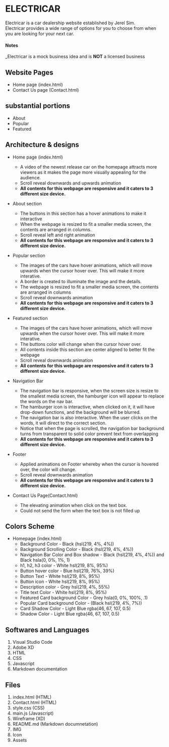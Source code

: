 # ELECTRICAR

Electricar is a car dealership website established by Jerel Sim. <br />
Electricar provides a wide range of options for you to choose from when you are looking for your next car.

#### Notes ####
_Electricar is a mock business idea and is __NOT__ a licensed business

## Website Pages
- Home page (index.html)
- Contact Us page (Contact.html)

## substantial portions
- About
- Popular
- Featured

## Architecture & designs
- Home page (index.html)

    - A video of the newest release car on the homepage attracts more viewers as it makes the page more visually appealing for the audience.
    - Scroll reveal downwards and upwards animation
    - **All contents for this webpage are responsive and it caters to 3 different size device.**

- About section

    - The buttons in this section has a hover animations to make it interactive
    - When the webpage is resized to fit a smaller media screen, the contents are arranged in columns.
    - Scroll reveal left and right animation 
    - **All contents for this webpage are responsive and it caters to 3 different size device.**

- Popular section
    
    - The images of the cars have hover animations, which will move upwards when the cursor hover over. This will make it more interative.
    - A border is created to illuminate the image and the details.
    - The webpage is resized to fit a smaller media screen, the contents are arranged in columns
    - Scroll reveal downwards animation
    - **All contents for this webpage are responsive and it caters to 3 different size device.**

- Featured section

    - The images of the cars have hover animations, which will move upwards when the cursor hover over. This will make it more interative.
    - The buttons color will change when the cursor hover over.
    - All contents inside this section are center aligned to better fit the webpage
    - Scroll reveal downwards animation
    - **All contents for this webpage are responsive and it caters to 3 different size device.**

- Navigation Bar

    - The navigation bar is responsive, when the screen size is resize to the smallest media screen, the hamburger icon will appear to replace the words on the nav bar.
    - The hamburger icon is interactive, when clicked on it, it will have drop-down functions, and the background will be blurred.
    - The navigation bar is also interactive. When the user clicks on the words, it will direct to the correct section.
    - Notice that when the page is scrolled, the navigation bar background turns from transparent to solid color prevent text from overlapping
    - **All contents for this webpage are responsive and it caters to 3 different size device.**

- Footer

    - Applied animations on Footer whereby when the cursor is hovered over, the color will change.
    - Scroll reveal downwards animation
    - **All contents for this webpage are responsive and it caters to 3 different size device.**

- Contact Us Page(Contact.html)
    - The elevating animation when click on the text box.
    - Could not send the form when the text box is not filled up


## Colors Scheme
- Homepage (index.html)
    - Background Color - Black (hsl(219, 4%, 4%))
    - Background Scrolling Color - Black (hsl(219, 4%, 4%))
    - Navigation Bar Color and Box shadow - Black (hsl(219, 4%, 4%)) and Black hsla(0, 0%, 1%, 1)
    - h1, h2, h3 color - White hsl(219, 8%, 95%)
    - Button hover color - Blue hsl(219, 76%, 39%)
    - Button Text - White hsl(219, 8%, 95%)  
    - Button icon - White hsl(219, 8%, 95%)
    - Description color - Grey hsl(219, 4%, 55%)
    - Title text Color - White hsl(219, 8%, 95%)
    - Featured Card background Color - Grey hsla(0, 0%, 100%, .1)
    - Popular Card background Color - (Black hsl(219, 4%, 7%))
    - Card Shadow Color - Light Blue rgba(46, 67, 107, 0.5)
    - Shadow Color - Light Blue rgba(46, 67, 107, 0.5)

## Softwares and Languages

1. Visual Studio Code
2. Adobe XD
3. HTML
4. CSS
5. Javascript
6. Markdown documentation

## Files
1. index.html (HTML)
2. Contact.html (HTML)
3. style.css (CSS)
4. main.js (Javascript)
5. Wireframe (XD)
6. README.md (Markdown documnetation)
7. IMG 
8. Icon
9. Assets
